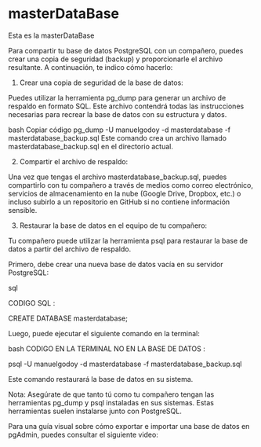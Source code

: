 # masterDataBase

Esta es la masterDataBase

Para compartir tu base de datos PostgreSQL con un compañero, puedes crear una copia de seguridad (backup) y proporcionarle el archivo resultante. A continuación, te indico cómo hacerlo:

1. Crear una copia de seguridad de la base de datos:

Puedes utilizar la herramienta pg_dump para generar un archivo de respaldo en formato SQL. Este archivo contendrá todas las instrucciones necesarias para recrear la base de datos con su estructura y datos.

bash
Copiar código
pg_dump -U manuelgodoy -d masterdatabase -f masterdatabase_backup.sql
Este comando crea un archivo llamado masterdatabase_backup.sql en el directorio actual.

2. Compartir el archivo de respaldo:

Una vez que tengas el archivo masterdatabase_backup.sql, puedes compartirlo con tu compañero a través de medios como correo electrónico, servicios de almacenamiento en la nube (Google Drive, Dropbox, etc.) o incluso subirlo a un repositorio en GitHub si no contiene información sensible.

3. Restaurar la base de datos en el equipo de tu compañero:

Tu compañero puede utilizar la herramienta psql para restaurar la base de datos a partir del archivo de respaldo.

Primero, debe crear una nueva base de datos vacía en su servidor PostgreSQL:

sql

CODIGO SQL :

CREATE DATABASE masterdatabase;

Luego, puede ejecutar el siguiente comando en la terminal:

bash
CODIGO EN LA TERMINAL NO EN LA BASE DE DATOS :

psql -U manuelgodoy -d masterdatabase -f masterdatabase_backup.sql

Este comando restaurará la base de datos en su sistema.

Nota: Asegúrate de que tanto tú como tu compañero tengan las herramientas pg_dump y psql instaladas en sus sistemas. Estas herramientas suelen instalarse junto con PostgreSQL.

Para una guía visual sobre cómo exportar e importar una base de datos en pgAdmin, puedes consultar el siguiente video:
